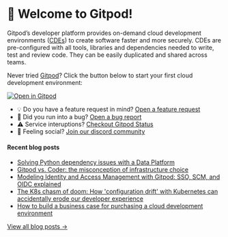 # 👋 Welcome to Gitpod!

Gitpod’s developer platform provides on-demand cloud development environments ([CDEs](https://www.gitpod.io/cde)) to create software faster and more securely. CDEs are pre-configured with all tools, libraries and dependencies needed to write, test and review code. They can be easily duplicated and shared across teams.

Never tried [Gitpod](https://www.gitpod.io/)? Click the button below to start your first cloud development environment:

[![Open in Gitpod](https://gitpod.io/button/open-in-gitpod.svg)](https://gitpod.new)

* 💡 Do you have a feature request in mind? [Open a feature request](https://github.com/gitpod-io/gitpod/issues/new?assignees=&labels=&template=feature_request.md&title=)
* 🐛 Did you run into a bug? [Open a bug report](https://github.com/gitpod-io/gitpod/issues/new?assignees=&labels=bug&template=bug_report.yml)
* ⚠️ Service interuptions? [Checkout Gitpod Status](https://gitpodstatus.com/)
* 🦩 Feeling social? [Join our discord community](https://www.gitpod.io/chat)

#### Recent blog posts

<!--START_SECTION:feed-->
* [Solving Python dependency issues with a Data Platform](https://www.gitpod.io/blog/luminus-case-study)
* [Gitpod vs. Coder: the misconception of infrastructure choice](https://www.gitpod.io/blog/gitpod-vs-coder)
* [Modeling Identity and Access Management with Gitpod: SSO, SCM, and OIDC explained](https://www.gitpod.io/blog/modeling-identity-gitpod)
* [The K8s chasm of doom: How 'configuration drift' with Kubernetes can accidentally erode our developer experience](https://www.gitpod.io/blog/k8s-chasm-of-doom)
* [How to build a business case for purchasing a cloud development environment](https://www.gitpod.io/blog/using-a-cde-roi-calculator)
<!--END_SECTION:feed-->

[View all blog posts &rarr;](https://www.gitpod.io/blog)

